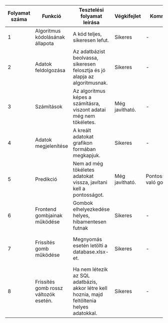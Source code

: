 | Folyamat száma  | Funkció | Tesztelési folyamat leírása | Végkifejlet | Komment | Várt eredmény| Időpont|
| ------------- | ------------- | ------------- | ------------- | ------------- | ------------- | ------------- |
| 1  | Algoritmus kódolásának állapota | A kód teljes, sikeresen lefut. | Sikeres | - | Hibamentes futás. | 2021.12.13 |
| 2  | Adatok feldolgozása  | Az adatbázist beolvassa, sikeresen felosztja és jó alapja az algoritmusnak. | Sikeres | - | Adatbázis feldolgozás illetve szükségtelen adatok kiszűrése. | 2021.12.13
| 3  | Számítások  | Az algoritmus képes a számításra, viszont adatai még nem tökéletes. | Még javítható. | - | Tökéletes matematikai pontossággal való számítás. | 2021.12.13 |
| 4  | Adatok megjelenítése  | A kreált adatokat grafikon formában megkapjuk. | Sikeres | - | Vizuális reprezentálása az adatoknak. | 2021.12.13 |
| 5  | Predikció  | Nem ad még tökéletes adatokat vissza, javítani kell a pontosságot. | Még javítható. | Pontossággal való gondok. | A grafikonon ábrázolt görbébe tökéletesen beleillő adat visszaadása. | 2021.12.13 |
| 6  | Frontend gombjainak működése  | Gombok elhelyezkedése helyes, hibamentesen futnak | Sikeres | - | Hibaüzenet nélkül adja vissza a várt értéket. | 2021.12.20 |
| 7  | Frissítés gomb működése | Megnyomás esetén letölti a database.xlsx-et. | Sikeres | - | A letöltés megtörténik, az adatbázis használatra kész. | 2021.12.20 |
| 8  | Frissítés gomb rossz változók esetén. | Ha nem létezik az SQL adatbázis, akkor létre kell hoznia, majd feltöltenia helyes adatokkal. | Sikeres | - | 2021.12.20 |